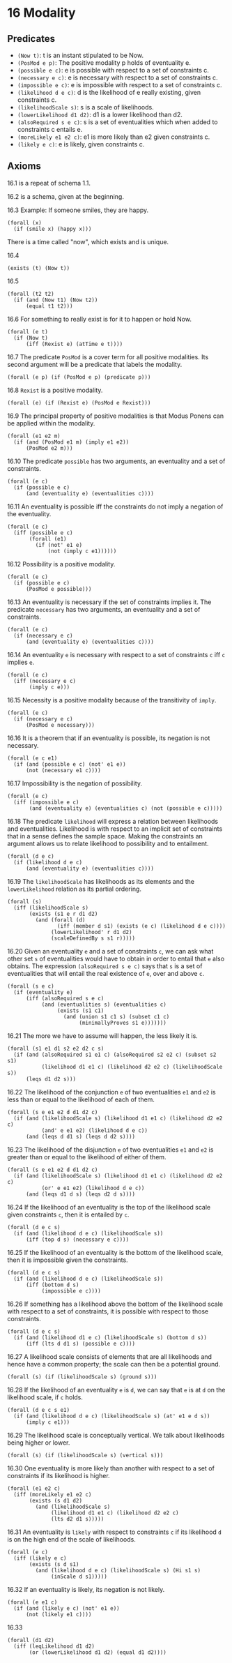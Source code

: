 # 16 Modality

## Predicates

- `(Now t)`: t is an instant stipulated to be Now.
- `(PosMod e p)`: The positive modality p holds of eventuality e.
- `(possible e c)`: e is possible with respect to a set of constraints c.
- `(necessary e c)`: e is necessary with respect to a set of constraints c.
- `(impossible e c)`: e is impossible with respect to a set of
  constraints c.
- `(likelihood d e c)`: d is the likelihood of e really existing, given
  constraints c.
- `(likelihoodScale s)`: s is a scale of likelihoods.
- `(lowerLikelihood d1 d2)`: d1 is a lower likelihood than d2.
- `(alsoRequired s e c)`: s is a set of eventualities which when added
  to constraints c entails e.
- `(moreLikely e1 e2 c)`: e1 is more likely than e2 given constraints c.
- `(likely e c)`: e is likely, given constraints c.

## Axioms

16.1 is a repeat of schema 1.1.

16.2 is a schema, given at the beginning.

16.3 Example: If someone smiles, they are happy.

```
(forall (x)
  (if (smile x) (happy x)))
```

There is a time called "now", which exists and is unique.

16.4
```
(exists (t) (Now t))
```

16.5
```
(forall (t2 t2)
  (if (and (Now t1) (Now t2))
      (equal t1 t2)))
```

16.6 For something to really exist is for it to happen or hold Now.

```
(forall (e t)
  (if (Now t)
      (iff (Rexist e) (atTime e t))))
```

16.7 The predicate `PosMod` is a cover term for all positive modalities.
Its second argument will be a predicate that labels the modality.

```
(forall (e p) (if (PosMod e p) (predicate p)))
```

16.8 `Rexist` is a positive modality.

```
(forall (e) (if (Rexist e) (PosMod e Rexist)))
```

16.9 The principal property of positive modalities is that Modus Ponens
can be applied within the modality.

```
(forall (e1 e2 m)
  (if (and (PosMod e1 m) (imply e1 e2))
      (PosMod e2 m)))
```

16.10 The predicate `possible` has two arguments, an eventuality and a set
of constraints.

```
(forall (e c)
  (if (possible e c)
      (and (eventuality e) (eventualities c))))
```

16.11 An eventuality is possible iff the constraints do not imply a
negation of the eventuality.

```
(forall (e c)
  (iff (possible e c)
       (forall (e1)
         (if (not' e1 e)
             (not (imply c e1))))))
```

16.12 Possibility is a positive modality.

```
(forall (e c)
  (if (possible e c)
      (PosMod e possible)))
```

16.13 An eventuality is necessary if the set of constraints implies it.
The predicate `necessary` has two arguments, an eventuality and a set
of constraints.

```
(forall (e c)
  (if (necessary e c)
      (and (eventuality e) (eventualities c))))
```

16.14 An eventuality `e` is necessary with respect to a set of constraints
`c` iff `c` implies `e`.

```
(forall (e c)
  (iff (necessary e c)
       (imply c e)))
```

16.15 Necessity is a positive modality because of the transitivity of
`imply`.

```
(forall (e c)
  (if (necessary e c)
      (PosMod e necessary)))
```

16.16 It is a theorem that if an eventuality is possible, its negation is
not necessary.

```
(forall (e c e1)
  (if (and (possible e c) (not' e1 e))
      (not (necessary e1 c))))
```

16.17 Impossibility is the negation of possibility.

```
(forall (e c)
  (iff (impossible e c)
       (and (eventuality e) (eventualities c) (not (possible e c)))))
```

16.18 The predicate `likelihood` will express a relation between
likelihoods and eventualities. Likelihood is with respect to an implicit
set of constraints that in a sense defines the sample space. Making the
constraints an argument allows us to relate likelihood to possibility and
to entailment.

```
(forall (d e c)
  (if (likelihood d e c)
      (and (eventuality e) (eventualities c))))
```

16.19 The `likelihoodScale` has likelihoods as its elements and the
`lowerLikelihood` relation as its partial ordering.

```
(forall (s)
  (iff (likelihoodScale s)
       (exists (s1 e r d1 d2)
         (and (forall (d)
                (iff (member d s1) (exists (e c) (likelihood d e c))))
              (lowerLikelihood' r d1 d2)
              (scaleDefinedBy s s1 r)))))
```

16.20 Given an eventuality `e` and a set of constraints `c`, we can
ask what other set `s` of eventualities would have to obtain in order
to entail that `e` also obtains. The expression `(alsoRequired s e c)`
says that `s` is a set of eventualities that will entail the real
existence of `e`, over and above `c`.

```
(forall (s e c)
  (if (eventuality e)
      (iff (alsoRequired s e c)
           (and (eventualities s) (eventualities c)
                (exists (s1 c1)
                  (and (union s1 c1 s) (subset c1 c)
                       (minimallyProves s1 e)))))))
```

16.21 The more we have to assume will happen, the less likely it is.

```
(forall (s1 e1 d1 s2 e2 d2 c s)
  (if (and (alsoRequired s1 e1 c) (alsoRequired s2 e2 c) (subset s2 s1)
           (likelihood d1 e1 c) (likelihood d2 e2 c) (likelihoodScale s))
      (leqs d1 d2 s)))
```

16.22 The likelihood of the conjunction `e` of two eventualities `e1`
and `e2` is less than or equal to the likelihood of each of them.

```
(forall (s e e1 e2 d d1 d2 c)
  (if (and (likelihoodScale s) (likelihood d1 e1 c) (likelihood d2 e2 c)
           (and' e e1 e2) (likelihood d e c))
      (and (leqs d d1 s) (leqs d d2 s))))
```

16.23 The likelihood of the disjunction `e` of two eventualities `e1`
and `e2` is greater than or equal to the likelihood of either of them.

```
(forall (s e e1 e2 d d1 d2 c)
  (if (and (likelihoodScale s) (likelihood d1 e1 c) (likelihood d2 e2 c)
           (or' e e1 e2) (likelihood d e c))
      (and (leqs d1 d s) (leqs d2 d s))))
```

16.24 If the likelihood of an eventuality is the top of the likelihood
scale given constraints `c`, then it is entailed by `c`.

```
(forall (d e c s)
  (if (and (likelihood d e c) (likelihoodScale s))
      (iff (top d s) (necessary e c))))
```

16.25 If the likelihood of an eventuality is the bottom of the likelihood
scale, then it is impossible given the constraints.

```
(forall (d e c s)
  (if (and (likelihood d e c) (likelihoodScale s))
      (iff (bottom d s)
           (impossible e c))))
```

16.26 If something has a likelihood above the bottom of the likelihood
scale with respect to a set of constraints, it is possible with
respect to those constraints.

```
(forall (d e c s)
  (if (and (likelihood d1 e c) (likelihoodScale s) (bottom d s))
      (iff (lts d d1 s) (possible e c))))
```

16.27 A likelihood scale consists of elements that are all likelihoods
and hence have a common property; the scale can then be a potential
ground.

```
(forall (s) (if (likelihoodScale s) (ground s)))
```

16.28 If the likelihood of an eventuality `e` is `d`, we can say that
`e` is at `d` on the likelihood scale, if `c` holds.

```
(forall (d e c s e1)
  (if (and (likelihood d e c) (likelihoodScale s) (at' e1 e d s))
      (imply c e1)))
```

16.29 The likelihood scale is conceptually vertical. We talk about
likelihoods being higher or lower.

```
(forall (s) (if (likelihoodScale s) (vertical s)))
```

16.30 One eventuality is more likely than another with respect to a set
of constraints if its likelihood is higher.

```
(forall (e1 e2 c)
  (iff (moreLikely e1 e2 c)
       (exists (s d1 d2)
         (and (likelihoodScale s)
              (likelihood d1 e1 c) (likelihood d2 e2 c)
              (lts d2 d1 s)))))
```

16.31 An eventuality is `likely` with respect to constraints `c` if
its likelihood `d` is on the high end of the scale of likelihoods.

```
(forall (e c)
  (iff (likely e c)
       (exists (s d s1)
         (and (likelihood d e c) (likelihoodScale s) (Hi s1 s)
              (inScale d s1)))))
```

16.32 If an eventuality is likely, its negation is not likely.

```
(forall (e e1 c)
  (if (and (likely e c) (not' e1 e))
      (not (likely e1 c))))
```

16.33

```
(forall (d1 d2)
  (iff (leqLikelihood d1 d2)
       (or (lowerLikelihood d1 d2) (equal d1 d2))))
```
